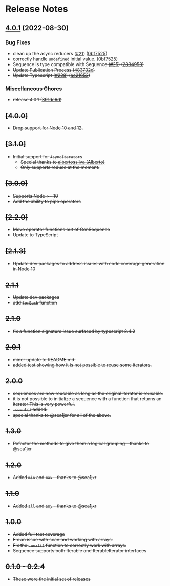 # Release Notes

## [4.0.1](https://github.com/Jason3S/GenSequence/compare/1.2.0...v4.0.1) (2022-08-30)


### Bug Fixes

* clean up the async reducers ([#21](https://github.com/Jason3S/GenSequence/issues/21)) ([0bf7525](https://github.com/Jason3S/GenSequence/commit/0bf75256eabeae936aeda32ad86a822a1d5bafcb))
* correctly handle `undefined` initial value. ([0bf7525](https://github.com/Jason3S/GenSequence/commit/0bf75256eabeae936aeda32ad86a822a1d5bafcb))
* Sequence<T extends S> is type compatible with Sequence<S> ([#25](https://github.com/Jason3S/GenSequence/issues/25)) ([2834953](https://github.com/Jason3S/GenSequence/commit/2834953e20539edbaa41fb8323f61d81b717b0a6))
* Update Publication Process ([483732c](https://github.com/Jason3S/GenSequence/commit/483732c03abe8da434f71666b6f57eb46a727135))
* Update Typescript ([#228](https://github.com/Jason3S/GenSequence/issues/228)) ([ae21653](https://github.com/Jason3S/GenSequence/commit/ae216534a6c0977f58d4f6389748aa0f2d387f41))


### Miscellaneous Chores

* release 4.0.1 ([391dc6d](https://github.com/Jason3S/GenSequence/commit/391dc6dd026a39986ffbd3a1ed7fc1a17e37889d))

## [4.0.0]

- Drop support for Node 10 and 12.

## [3.1.0]

- Initial support for `AsyncIterator`s
  - Special thanks to [albertossilva (Alberto)](https://github.com/albertossilva)
  - Only supports reduce at the moment.

## [3.0.0]

- Supports Node >= 10
- Add the ability to pipe operators

## [2.2.0]

- Move operator functions out of GenSequence
- Update to TypeScript

## [2.1.3]

- Update dev packages to address issues with code coverage generation in Node 10

## 2.1.1

- Update dev packages
- add `forEach` function

## 2.1.0

- fix a function signature issue surfaced by typescript 2.4.2

## 2.0.1

- minor update to README.md.
- added test showing how it is not possible to reuse some iterators.

## 2.0.0

- sequences are now reusable as long as the original iterator is reusable.
- it is not possible to initialize a sequence with a function that returns an iterator
  This is very powerful.
- `.count()` added.
- special thanks to @sea1jxr for all of the above.

## 1.3.0

- Refactor the methods to give them a logical grouping - thanks to @sea1jxr

## 1.2.0

- Added `min` and `max` - thanks to @sea1jxr

## 1.1.0

- Added `all` and `any` - thanks to @sea1jxr

## 1.0.0

- Added full test coverage
- Fix an issue with scan and working with arrays.
- Fix the `.next()` function to correctly work with arrays.
- Sequence supports both Iterable<T> and IterableIterator<T> interfaces

## 0.1.0 - 0.2.4

- These were the initial set of releases

<!---
cspell:ignore albertossilva
-->
